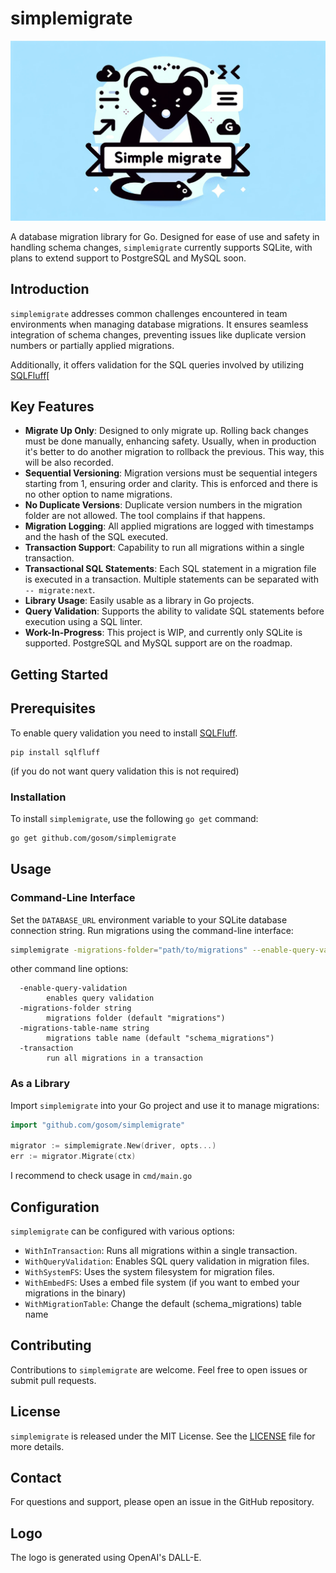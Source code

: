 # simplemigrate

![SimpleMigrate Logo](https://github.com/gosom/simplemigrate/blob/main/logo.png)


A database migration library for Go. Designed for ease of use and safety in handling schema changes, `simplemigrate` currently supports SQLite, with plans to extend support to PostgreSQL and MySQL soon.

## Introduction

`simplemigrate` addresses common challenges encountered in team environments when managing database migrations. It ensures seamless integration of schema changes, preventing issues like duplicate version numbers or partially applied migrations.

Additionally, it offers validation for the SQL queries involved by utilizing [SQLFluff](https://sqlfluff.com/)[

## Key Features

- **Migrate Up Only**: Designed to only migrate up. Rolling back changes must be done manually, enhancing safety. Usually, when in production it's better to do another migration to rollback the previous. This way, this will be also recorded.
- **Sequential Versioning**: Migration versions must be sequential integers starting from 1, ensuring order and clarity. This is enforced and there is no other option to name migrations.
- **No Duplicate Versions**: Duplicate version numbers in the migration folder are not allowed. The tool complains if that happens.
- **Migration Logging**: All applied migrations are logged with timestamps and the hash of the SQL executed.
- **Transaction Support**: Capability to run all migrations within a single transaction.
- **Transactional SQL Statements**: Each SQL statement in a migration file is executed in a transaction. Multiple statements can be separated with `-- migrate:next`.
- **Library Usage**: Easily usable as a library in Go projects.
- **Query Validation**: Supports the ability to validate SQL statements before execution using a SQL linter.
- **Work-In-Progress**: This project is WIP, and currently only SQLite is supported. PostgreSQL and MySQL support are on the roadmap.

## Getting Started

## Prerequisites

To enable query validation you need to install [SQLFluff](https://sqlfluff.com/). 

```
pip install sqlfluff
```

(if you do not want query validation this is not required)

### Installation

To install `simplemigrate`, use the following `go get` command:

```bash
go get github.com/gosom/simplemigrate
```

## Usage

### Command-Line Interface

Set the `DATABASE_URL` environment variable to your SQLite database connection string. Run migrations using the command-line interface:

```bash
simplemigrate -migrations-folder="path/to/migrations" --enable-query-validation
```

other command line options:

```
  -enable-query-validation
        enables query validation
  -migrations-folder string
        migrations folder (default "migrations")
  -migrations-table-name string
        migrations table name (default "schema_migrations")
  -transaction
        run all migrations in a transaction
```

### As a Library

Import `simplemigrate` into your Go project and use it to manage migrations:

```go
import "github.com/gosom/simplemigrate"

migrator := simplemigrate.New(driver, opts...)
err := migrator.Migrate(ctx)
```

I recommend to check usage in `cmd/main.go`

## Configuration

`simplemigrate` can be configured with various options:

- `WithInTransaction`: Runs all migrations within a single transaction.
- `WithQueryValidation`: Enables SQL query validation in migration files.
- `WithSystemFS`: Uses the system filesystem for migration files.
- `WithEmbedFS`: Uses a embed file system (if you want to embed your migrations in the binary)
- `WithMigrationTable`: Change the default (schema_migrations) table name

## Contributing

Contributions to `simplemigrate` are welcome. Feel free to open issues or submit pull requests.

## License

`simplemigrate` is released under the MIT License. See the [LICENSE](LICENSE) file for more details.

## Contact

For questions and support, please open an issue in the GitHub repository.

## Logo 

The logo is generated using OpenAI's DALL-E.

